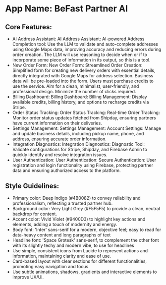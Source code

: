 # **App Name**: BeFast Partner AI

## Core Features:

- AI Address Assistant: AI Address Assistant: AI-powered Address Completion tool: Use the LLM to validate and auto-complete addresses using Google Maps data, improving accuracy and reducing errors during order creation. The LLM will use reasoning to decide when or if to incorporate some piece of information in its output, so this is a tool.
- New Order Form: New Order Form: Streamlined Order Creation: Simplified form for creating new delivery orders with essential details, directly integrated with Google Maps for address selection. Business data will be pre-loaded into the form. Users must purchase credits to use the service. Aim for a clean, minimalist, user-friendly, and professional design. Minimize the number of clicks required.
- Billing Dashboard: Billing Dashboard: Billing Management: Display available credits, billing history, and options to recharge credits via Stripe.
- Order Status Tracking: Order Status Tracking: Real-time Order Tracking: Monitor order status updates fetched from Shipday, ensuring partners have current information on their deliveries.
- Settings Management: Settings Management: Account Settings: Manage and update business details, including pickup name, phone, and address, ensuring accurate order information.
- Integration Diagnostics: Integration Diagnostics: Diagnostic Tool: Validate configurations for Stripe, Shipday, and Firebase Admin to quickly identify and resolve integration issues.
- User Authentication: User Authentication: Secure Authentication: User registration and login functionality using Firebase, protecting partner data and ensuring authorized access to the platform.

## Style Guidelines:

- Primary color: Deep Indigo (#4B0082) to convey reliability and professionalism, reflecting a trusted partner hub.
- Background color: Very Light Grey (#F5F5F5) to provide a clean, neutral backdrop for content.
- Accent color: Vivid Violet (#9400D3) to highlight key actions and elements, adding a touch of modernity and energy.
- Body font: 'Inter' sans-serif for a modern, objective feel; easy to read for data-heavy content and long paragraphs of text
- Headline font: 'Space Grotesk' sans-serif, to complement the other font with its slightly techy and modern vibe, to use for headlines
- Use simple, consistent icons from Lucide to represent actions and information, maintaining clarity and ease of use.
- Card-based layout with clear sections for different functionalities, promoting easy navigation and focus.
- Use subtle animations, shadows, gradients and interactive elements to improve UX/UI.